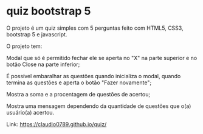 # quiz bootstrap 5
O projeto é um quiz simples com 5 perguntas feito com HTML5, CSS3, bootstrap 5 e javascript.

O projeto tem:

Modal que só é permitido fechar ele se aperta no "X" na parte superior e no botão Close na parte inferior;

É possível embaralhar as questões quando inicializa o modal, quando termina as questões e aperta o botão "Fazer novamente";

Mostra a soma e a procentagem de questões de acertou;

Mostra uma mensagem dependendo da quantidade de questões que o(a) usuário(a) acertou.

Link: https://claudio0789.github.io/quiz/
